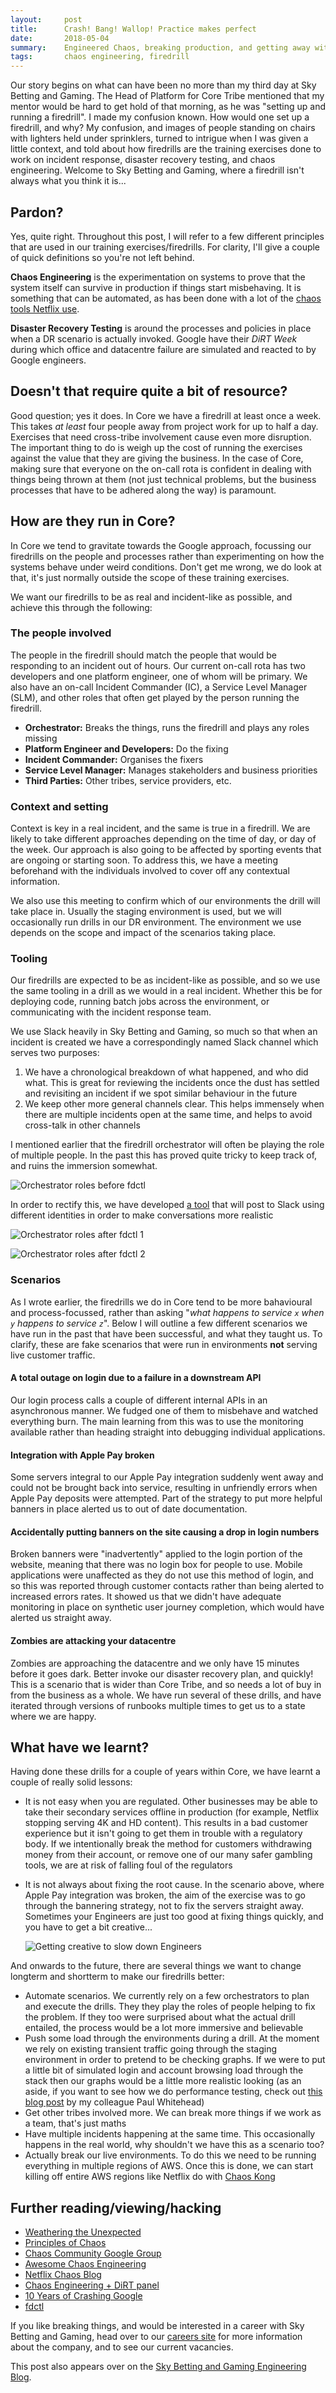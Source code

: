 ```yaml
---
layout:     post
title:      Crash! Bang! Wallop! Practice makes perfect
date:       2018-05-04
summary:    Engineered Chaos, breaking production, and getting away with it. How the Core Tribe in Sky Betting and Gaming break stuff to make things better
tags:       chaos engineering, firedrill
---
```


Our story begins on what can have been no more than my third day at Sky Betting and Gaming. The Head of Platform for Core Tribe mentioned that my mentor would be hard to get hold of that morning, as he was "setting up and running a firedrill". I made my confusion known. How would one set up a firedrill, and why? My confusion, and images of people standing on chairs with lighters held under sprinklers, turned to intrigue when I was given a little context, and told about how firedrills are the training exercises done to work on incident response, disaster recovery testing, and chaos engineering. Welcome to Sky Betting and Gaming, where a firedrill isn't always what you think it is...

## Pardon?

Yes, quite right. Throughout this post, I will refer to a few different principles that are used in our training exercises/firedrills. For clarity, I'll give a couple of quick definitions so you're not left behind.

**Chaos Engineering** is the experimentation on systems to prove that the system itself can survive in production if things start misbehaving. It is something that can be automated, as has been done with a lot of the [chaos tools Netflix use](https://medium.com/netflix-techblog/tagged/chaos-monkey).

**Disaster Recovery Testing** is around the processes and policies in place when a DR scenario is actually invoked. Google have their *DiRT Week* during which office and datacentre failure are simulated and reacted to by Google engineers.

## Doesn't that require quite a bit of resource?

Good question; yes it does. In Core we have a firedrill at least once a week. This takes *at least* four people away from project work for up to half a day. Exercises that need cross-tribe involvement cause even more disruption. The important thing to do is weigh up the cost of running the exercises against the value that they are giving the business. In the case of Core, making sure that everyone on the on-call rota is confident in dealing with things being thrown at them (not just technical problems, but the business processes that have to be adhered along the way) is paramount.

## How are they run in Core?
In Core we tend to gravitate towards the Google approach, focussing our firedrills on the people and processes rather than experimenting on how the systems behave under weird conditions. Don't get me wrong, we do look at that, it's just normally outside the scope of these training exercises.

We want our firedrills to be as real and incident-like as possible, and achieve this through the following:

### The people involved
The people in the firedrill should match the people that would be responding to an incident out of hours. Our current on-call rota has two developers and one platform engineer, one of whom will be primary. We also have an on-call Incident Commander (IC), a Service Level Manager (SLM), and other roles that often get played by the person running the firedrill.

* **Orchestrator:** Breaks the things, runs the firedrill and plays any roles missing
* **Platform Engineer and Developers:** Do the fixing
* **Incident Commander:** Organises the fixers
* **Service Level Manager:** Manages stakeholders and business priorities
* **Third Parties:** Other tribes, service providers, etc.

### Context and setting
Context is key in a real incident, and the same is true in a firedrill. We are likely to take different approaches depending on the time of day, or day of the week. Our approach is also going to be affected by sporting events that are ongoing or starting soon. To address this, we have a meeting beforehand with the individuals involved to cover off any contextual information.

We also use this meeting to confirm  which of our environments the drill will take place in. Usually the staging environment is used, but we will occasionally run drills in our DR environment. The environment we use depends on the scope and impact of the scenarios taking place.

### Tooling
Our firedrills are expected to be as incident-like as possible, and so we use the same tooling in a drill as we would in a real incident. Whether this be for deploying code, running batch jobs across the environment, or communicating with the incident response team.

We use Slack heavily in Sky Betting and Gaming, so much so that when an incident is created we have a correspondingly named Slack channel which serves two purposes:
1. We have a chronological breakdown of what happened, and who did what. This is great for reviewing the incidents once the dust has settled and revisiting an incident if we spot similar behaviour in the future
1. We keep other more general channels clear. This helps immensely when there are multiple incidents open at the same time, and helps to avoid cross-talk in other channels

I mentioned earlier that the firedrill orchestrator will often be playing the role of multiple people. In the past this has proved quite tricky to keep track of, and ruins the immersion somewhat. 

![Orchestrator roles before fdctl](/images/firedrills/before_fdctl.png)

In order to rectify this, we have developed [a tool](https://github.com/skybet/fdctl) that will post to Slack using different identities in order to make conversations more realistic

![Orchestrator roles after fdctl 1](/images/firedrills/after_fdctl_1.png)

![Orchestrator roles after fdctl 2](/images/firedrills/after_fdctl_2.png)

### Scenarios
As I wrote earlier, the firedrills we do in Core tend to be more bahavioural and process-focussed, rather than asking "_what happens to service `x` when `y` happens to service `z`_". Below I will outline a few different scenarios we have run in the past that have been successful, and what they taught us. To clarify, these are fake scenarios that were run in environments **not** serving live customer traffic.

#### A total outage on login due to a failure in a downstream API
Our login process calls a couple of different internal APIs in an asynchronous manner. We fudged one of them to misbehave and watched everything burn. The main learning from this was to use the monitoring available rather than heading straight into debugging individual applications.

#### Integration with Apple Pay broken
Some servers integral to our Apple Pay integration suddenly went away and could not be brought back into service, resulting in unfriendly errors when Apple Pay deposits were attempted. Part of the strategy to put more helpful banners in place alerted us to out of date documentation.

#### Accidentally putting banners on the site causing a drop in login numbers
Broken banners were "inadvertently" applied to the login portion of the website, meaning that there was no login box for people to use. Mobile applications were unaffected as they do not use this method of login, and so this was reported through customer contacts rather than being alerted to increased errors rates. It showed us that we didn't have adequate monitoring in place on synthetic user journey completion, which would have alerted us straight away.

#### Zombies are attacking your datacentre
Zombies are approaching the datacentre and we only have 15 minutes before it goes dark. Better invoke our disaster recovery plan, and quickly! This is a scenario that is wider than Core Tribe, and so needs a lot of buy in from the business as a whole. We have run several of these drills, and have iterated through versions of runbooks multiple times to get us to a state where we are happy.

## What have we learnt?

Having done these drills for a couple of years within Core, we have learnt a couple of really solid lessons:

* It is not easy when you are regulated. Other businesses may be able to take their secondary services offline in production (for example, Netflix stopping serving 4K and HD content). This results in a bad customer experience but it isn't going to get them in trouble with a regulatory body. If we intentionally break the method for customers withdrawing money from their account, or remove one of our many safer gambling tools, we are at risk of falling foul of the regulators
* It is not always about fixing the root cause. In the scenario above, where Apple Pay integration was broken, the aim of the exercise was to go through the bannering strategy, not to fix the servers straight away. Sometimes your Engineers are just too good at fixing things quickly, and you have to get a bit creative...

  ![Getting creative to slow down Engineers](/images/firedrills/creative.png)

And onwards to the future, there are several things we want to change longterm and shortterm to make our firedrills better:

* Automate scenarios. We currently rely on a few orchestrators to plan and execute the drills. They they play the roles of people helping to fix the problem. If they too were surprised about what the actual drill entailed, the process would be a lot more immersive and believable
* Push some load through the environments during a drill. At the moment we rely on existing transient traffic going through the staging environment in order to pretend to be checking graphs. If we were to put a little bit of simulated login and account browsing load through the stack then our graphs would be a little more realistic looking (as an aside, if you want to see how we do performance testing, check out [this blog post](https://engineering.skybettingandgaming.com/2017/10/23/performance-left-right-and-center/) by my colleague Paul Whitehead)
* Get other tribes involved more. We can break more things if we work as a team, that's just maths
* Have multiple incidents happening at the same time. This occasionally happens in the real world, why shouldn't we have this as a scenario too?
* Actually break our live environments. To do this we need to be running everything in multiple regions of AWS. Once this is done, we can start killing off entire AWS regions like Netflix do with [Chaos Kong](https://medium.com/netflix-techblog/chaos-engineering-upgraded-878d341f15fa)

## Further reading/viewing/hacking

* [Weathering the Unexpected](https://queue.acm.org/detail.cfm?id=2371516) 
* [Principles of Chaos](http://principlesofchaos.org/)
* [Chaos Community Google Group](https://groups.google.com/forum/#!forum/chaos-community)
* [Awesome Chaos Engineering](https://github.com/dastergon/awesome-chaos-engineering)
* [Netflix Chaos Blog](https://medium.com/netflix-techblog/tagged/chaos-monkey)
* [Chaos Engineering + DiRT panel](http://pages.catchpoint.com/AMA-Chaos-DiRT.html)
* [10 Years of Crashing Google](https://www.usenix.org/conference/lisa15/conference-program/presentation/krishnan)
* [fdctl](https://github.com/skybet/fdctl)

If you like breaking things, and would be interested in a career with Sky Betting and Gaming, head over to our [careers site](https://www.skybetcareers.com) for more information about the company, and to see our current vacancies.

This post also appears over on the [Sky Betting and Gaming Engineering Blog](http://engineering.skybettingandgaming.com).
